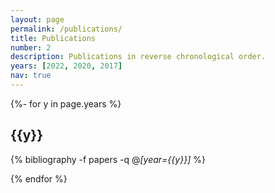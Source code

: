 ```yaml
---
layout: page
permalink: /publications/
title: Publications
number: 2
description: Publications in reverse chronological order.
years: [2022, 2020, 2017]
nav: true
---
```

<!-- _pages/publications.md --> 
<div class="publications">

{%- for y in page.years %}

  <h2 class="year">{{y}}</h2>

  {% bibliography -f papers -q @*[year={{y}}]* %}
  
{% endfor %}

</div>
